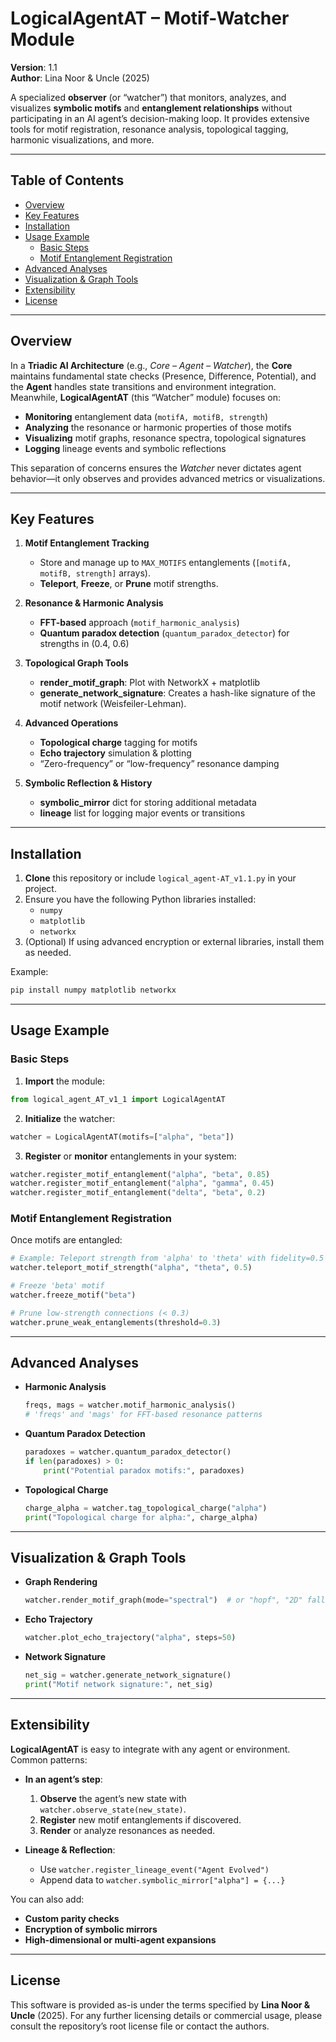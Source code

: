 # LogicalAgentAT – Motif-Watcher Module

**Version**: 1.1  
**Author**: Lina Noor & Uncle (2025)  

A specialized **observer** (or “watcher”) that monitors, analyzes, and visualizes **symbolic motifs** and **entanglement relationships** without participating in an AI agent’s decision-making loop. It provides extensive tools for motif registration, resonance analysis, topological tagging, harmonic visualizations, and more.

---

## Table of Contents

- [Overview](#overview)  
- [Key Features](#key-features)  
- [Installation](#installation)  
- [Usage Example](#usage-example)  
  - [Basic Steps](#basic-steps)  
  - [Motif Entanglement Registration](#motif-entanglement-registration)  
- [Advanced Analyses](#advanced-analyses)  
- [Visualization & Graph Tools](#visualization--graph-tools)  
- [Extensibility](#extensibility)  
- [License](#license)  

---

## Overview

In a **Triadic AI Architecture** (e.g., *Core – Agent – Watcher*), the **Core** maintains fundamental state checks (Presence, Difference, Potential), and the **Agent** handles state transitions and environment integration. Meanwhile, **LogicalAgentAT** (this “Watcher” module) focuses on:
- **Monitoring** entanglement data (`motifA, motifB, strength`)
- **Analyzing** the resonance or harmonic properties of those motifs
- **Visualizing** motif graphs, resonance spectra, topological signatures
- **Logging** lineage events and symbolic reflections

This separation of concerns ensures the *Watcher* never dictates agent behavior—it only observes and provides advanced metrics or visualizations.

---

## Key Features

1. **Motif Entanglement Tracking**  
   - Store and manage up to `MAX_MOTIFS` entanglements (`[motifA, motifB, strength]` arrays).
   - **Teleport**, **Freeze**, or **Prune** motif strengths.

2. **Resonance & Harmonic Analysis**  
   - **FFT-based** approach (`motif_harmonic_analysis`)  
   - **Quantum paradox detection** (`quantum_paradox_detector`) for strengths in (0.4, 0.6)

3. **Topological Graph Tools**  
   - **render_motif_graph**: Plot with NetworkX + matplotlib  
   - **generate_network_signature**: Creates a hash-like signature of the motif network (Weisfeiler-Lehman).

4. **Advanced Operations**  
   - **Topological charge** tagging for motifs  
   - **Echo trajectory** simulation & plotting  
   - “Zero-frequency” or “low-frequency” resonance damping

5. **Symbolic Reflection & History**  
   - **symbolic_mirror** dict for storing additional metadata  
   - **lineage** list for logging major events or transitions

---

## Installation

1. **Clone** this repository or include `logical_agent-AT_v1.1.py` in your project.  
2. Ensure you have the following Python libraries installed:
   - `numpy`
   - `matplotlib`
   - `networkx`
3. (Optional) If using advanced encryption or external libraries, install them as needed.

Example:

```bash
pip install numpy matplotlib networkx
```

---

## Usage Example

### Basic Steps

1. **Import** the module:

```python
from logical_agent_AT_v1_1 import LogicalAgentAT
```

2. **Initialize** the watcher:

```python
watcher = LogicalAgentAT(motifs=["alpha", "beta"])
```

3. **Register** or **monitor** entanglements in your system:

```python
watcher.register_motif_entanglement("alpha", "beta", 0.85)
watcher.register_motif_entanglement("alpha", "gamma", 0.45)
watcher.register_motif_entanglement("delta", "beta", 0.2)
```

### Motif Entanglement Registration

Once motifs are entangled:

```python
# Example: Teleport strength from 'alpha' to 'theta' with fidelity=0.5
watcher.teleport_motif_strength("alpha", "theta", 0.5)

# Freeze 'beta' motif
watcher.freeze_motif("beta")

# Prune low-strength connections (< 0.3)
watcher.prune_weak_entanglements(threshold=0.3)
```

---

## Advanced Analyses

- **Harmonic Analysis**  
  ```python
  freqs, mags = watcher.motif_harmonic_analysis()
  # 'freqs' and 'mags' for FFT-based resonance patterns
  ```
- **Quantum Paradox Detection**  
  ```python
  paradoxes = watcher.quantum_paradox_detector()
  if len(paradoxes) > 0:
      print("Potential paradox motifs:", paradoxes)
  ```
- **Topological Charge**  
  ```python
  charge_alpha = watcher.tag_topological_charge("alpha")
  print("Topological charge for alpha:", charge_alpha)
  ```

---

## Visualization & Graph Tools

- **Graph Rendering**  
  ```python
  watcher.render_motif_graph(mode="spectral")  # or "hopf", "2D" fallback
  ```
- **Echo Trajectory**  
  ```python
  watcher.plot_echo_trajectory("alpha", steps=50)
  ```
- **Network Signature**  
  ```python
  net_sig = watcher.generate_network_signature()
  print("Motif network signature:", net_sig)
  ```

---

## Extensibility

**LogicalAgentAT** is easy to integrate with any agent or environment. Common patterns:

- **In an agent’s step**:
  1. **Observe** the agent’s new state with `watcher.observe_state(new_state)`.  
  2. **Register** new motif entanglements if discovered.  
  3. **Render** or analyze resonances as needed.

- **Lineage & Reflection**:
  - Use `watcher.register_lineage_event("Agent Evolved")`  
  - Append data to `watcher.symbolic_mirror["alpha"] = {...}`

You can also add:

- **Custom parity checks**  
- **Encryption of symbolic mirrors**  
- **High-dimensional or multi-agent expansions**  

---

## License

This software is provided as-is under the terms specified by **Lina Noor & Uncle** (2025). For any further licensing details or commercial usage, please consult the repository’s root license file or contact the authors. 